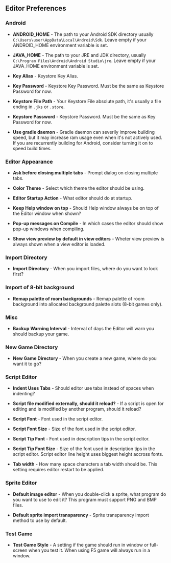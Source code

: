 ## Editor Preferences

### Android

- **ANDROID_HOME** - The path to your Android SDK directory usually 
  `C:\Users\user\AppData\Local\Android\Sdk`.
  Leave empty if your ANDROID_HOME environment variable is set.

- **JAVA_HOME** - The path to your JRE and JDK directory, usually 
  `C:\Program Files\Android\Android Studio\jre`.
  Leave empty if your JAVA_HOME environment variable is set.

- **Key Alias** - Keystore Key Alias.

- **Key Password** - Keystore Key Password. Must be the same as Keystore Password for now.

- **Keystore File Path** - Your Keystore File absolute path, it's usually a file ending in `.jks` or `.store`.

- **Keystore Password** - Keystore Password. Must be the same as Key Password for now.

- **Use gradle daemon** - Gradle daemon can severily improve building speed, but it may increase ram
  usage even when it's not actively used. 
  If you are recurrently building for Android, consider turning it on to speed build times.

### Editor Appearance

- **Ask before closing multiple tabs** - Prompt dialog on closing multiple tabs.

- **Color Theme** - Select which theme the editor should be using.

- **Editor Startup Action** - What editor should do at startup.

- **Keep Help window on top** - Should Help window always be on top of the Editor window when shown?

- **Pop-up messages on Compile** - In which cases the editor should show pop-up windows when
  compiling.
  
- **Show view preview by default in view editors** - Wheter view preview is always shown when a view
  editor is loaded.

### Import Directory

- **Import Directory** - When you import files, where do you want to look first?

### Import of 8-bit background

- **Remap palette of room backgrounds** - Remap palette of room background into allocated background
  palette slots (8-bit games only).

### Misc

- **Backup Warning Interval** - Interval of days the Editor will warn you should backup your game.

### New Game Directory

- **New Game Directory** - When you create a new game, where do you want it to go?

### Script Editor

- **Indent Uses Tabs** - Should editor use tabs instead of spaces when indenting?

- **Script file modified externally, should it reload?** - If a script is open for editing and is 
  modified by another program, should it reload?

- **Script Font** - Font used in the script editor.

- **Script Font Size** - Size of the font used in the script editor.

- **Script Tip Font** - Font used in description tips in the script editor.

- **Script Tip Font Size** - Size of the font used in description tips in the script editor. Script
  editor line height uses biggest height accross fonts.

- **Tab width** - How many space characters a tab width should be. This setting requires editor 
  restart to be applied.

### Sprite Editor

- **Default image editor** - When you double-click a sprite, what program do you want to use to edit
  it? This program must support PNG and BMP files.

- **Default sprite import transparency** - Sprite transparency import method to use by default.

### Test Game

- **Test Game Style** - A setting if the game should run in window or full-screen when you test it. 
When using F5 game will always run in a window.
